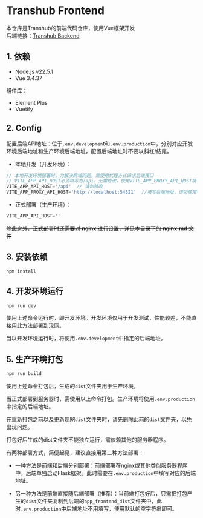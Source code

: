 # Transhub Frontend
本仓库是Transhub的前端代码仓库，使用Vue框架开发  
后端链接：[Transhub Backend](https://github.com/litonglab/transhub_backend)
## 1.  依赖
- Node.js v22.5.1
- Vue 3.4.37


组件库：
- Element Plus
- Vuetify



## 2. Config

配置后端API地址：位于`.env.developmen`t和`.env.production`中，分别对应开发环境后端地址和生产环境后端地址，配置后端地址时不要以斜杠/结尾。
- 本地开发（开发环境）：
```javascript
// 本地开发环境部署时，为解决跨域问题，需使用代理方式请求后端接口
// VITE_APP_API_HOST必须填写为/api，无需修改，使用VITE_APP_PROXY_API_HOST填写后端地址
VITE_APP_API_HOST='/api'  // 请勿修改
VITE_APP_PROXY_API_HOST='http://localhost:54321'  //填写后端地址，请勿使用斜杠/结尾
```
- 正式部署（生产环境）：
```javascript
VITE_APP_API_HOST=''
```
~~除此之外，正式部署时还需要对 **nginx** 进行设置，详见本目录下的 **nginx.md** 文件~~



## 3.  安装依赖

```
npm install
```



## 4. 开发环境运行

```bash
npm run dev
```
使用上述命令运行时，即开发环境。开发环境仅用于开发测试，性能较差，不能直接用此方法部署到现网。

当以开发环境运行时，将使用`.env.development`中指定的后端地址。



## 5.  生产环境打包

```bash
npm run build
```
使用上述命令打包后，生成的`dist`文件夹用于生产环境。

当正式部署到服务器时，需使用以上命令打包。生产环境将使用`.env.production`中指定的后端地址。

在重新打包之前以及更新现网`dist`文件夹时，请先删除此前的`dist`文件夹，以免出现问题。

打包好后生成的dist文件夹不能独立运行，需依赖其他的服务器程序。

有两种部署方式，简便起见，建议直接用第二种方法部署：

- 一种方法是前端和后端分别部署：前端部署在nginx或其他类似服务器程序中，后端单独启动Flask框架。此时需要在`.env.production`中填写对应的后端地址。

- 另一种方法是前端直接随后端部署（推荐）：当前端打包好后，只需把打包产生的`dist`文件夹复制到后端的`app_frontend_dist`文件夹中，此时`.env.production`中后端地址不用填写，使用默认的空字符串即可。
